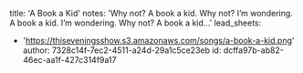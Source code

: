 title: 'A Book a Kid'
notes: 'Why not? A book a kid. Why not? I’m wondering. A book a kid. I’m wondering. Why not? A book a kid...'
lead_sheets:
  - 'https://thiseveningsshow.s3.amazonaws.com/songs/a-book-a-kid.png'
author: 7328c14f-7ec2-4511-a24d-29a1c5ce23eb
id: dcffa97b-ab82-46ec-aa1f-427c314f9a17
